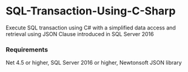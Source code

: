 # SQL-Transaction-Using-C-Sharp
Execute SQL transaction using C# with a simplified data access and retrieval using JSON Clause introduced in SQL Server 2016 
### Requirements
Net 4.5 or higher, SQL Server 2016 or higher, Newtonsoft JSON library

